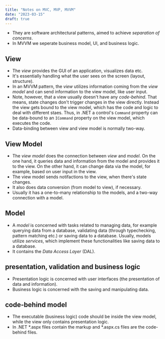 ```yaml
---
title: "Notes on MVC, MVP, MVVM"
date: "2023-03-15"
draft: true
---
```


- They are software architectural patterns, aimed to achieve *separation of concerns*. 
- In MVVM we seperate business model, UI, and business logic.

## View 

- The *view* provides the GUI of an application, visualizes data etc.
- It's essentially handling what the user sees on the screen (layout, structure). 
- In an MVVM pattern, the *view* utilizes information coming from the *view model* and can send information to the view model, like user input.
- Note, however, that a view usually doesn't have any *code-behind*. That means, state changes don't trigger changes in the view directly. Instead the view gets bound to the view model, which has the code and logic to deal with different staes. Thus, in .NET a control's `Command` property can be data-bound to an `ICommand` property on the view model, which executes the code.
- Data-binding between view and view model is normally two-way.

## View Model

- The *view model* does the connection between *view* and *model*. On the one hand, it queries data and information from the model and provides it to the view. On the other hand, it can change data via the model, for example, based on user input in the view.
- The view model sends notifactions to the view, when there's state changes.
- It also does data conversion (from model to view), if necessary.
- Usually it has a one-to-many relationship to the models, and a two-way connection with a model.

## Model

- A *model* is concerned with tasks related to managing data, for example querying data from a database, validating data (through typechecking, pattern matching etc.) or saving data to a database. Usually, models utilize *services*, which implement these functionalities like saving data to a database.
- It contains the *Data Access Layer* (DAL).

## presentation, validation and business logic

- Presentation logic is concerned with user interfaces (the presentation of data and information).
- Business logic is concerned with the saving and manipulating data.

## code-behind model

- The executable (business logic) code should be inside the view model, while the view only contains presentation logic.
- In .NET *.aspx files contain the markup and *.aspx.cs files are the code-behind files.